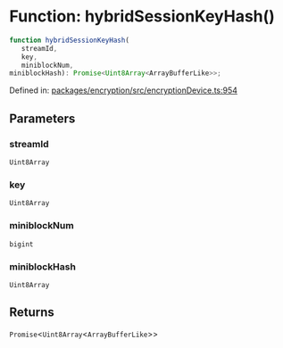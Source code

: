 # Function: hybridSessionKeyHash()

```ts
function hybridSessionKeyHash(
   streamId, 
   key, 
   miniblockNum, 
miniblockHash): Promise<Uint8Array<ArrayBufferLike>>;
```

Defined in: [packages/encryption/src/encryptionDevice.ts:954](https://github.com/towns-protocol/towns/blob/0db1fd0ac7258e8db8cedfb6183e8eade8284fa1/packages/encryption/src/encryptionDevice.ts#L954)

## Parameters

### streamId

`Uint8Array`

### key

`Uint8Array`

### miniblockNum

`bigint`

### miniblockHash

`Uint8Array`

## Returns

`Promise`\<`Uint8Array`\<`ArrayBufferLike`\>\>
